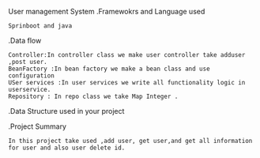 User management System
.Framewokrs and Language used

    Sprinboot and java
.Data flow

    Controller:In controller class we make user controller take adduser ,post user.
    BeanFactory :In bean factory we make a bean class and use configuration
    USer services :In user services we write all functionality logic in userservice.
    Repository : In repo class we take Map Integer .
.Data Structure used in your project

.Project Summary

    In this project take used ,add user, get user,and get all information for user and also user delete id. 